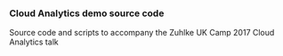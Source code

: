 ### Cloud Analytics demo source code

Source code and scripts to accompany the Zuhlke UK Camp 2017 Cloud Analytics talk